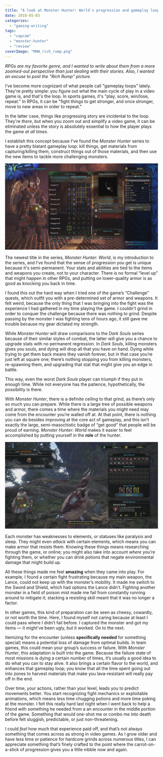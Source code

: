 ```yaml
---
title: "A look at Monster Hunter: World's progression and gameplay loop"
date: 2018-05-03
categories: 
  - "gaming-writing"
tags: 
  - "capcom"
  - "monster-hunter"
  - "review"
coverImage: "MHW_rich_rump.png"
---
```


_RPGs are my favorite genre, and I wanted to write about them from a more zoomed-out perspective than just dealing with their stories. Also, I wanted an excuse to post the "Rich Rump" picture._

I’ve become more cognizant of what people call "gameplay loops" lately. They're pretty simple: you figure out what the main cycle of play in a video game is, and that's the loop. In sports games, it's "play, score, win/lose, repeat." In RPGs, it can be "fight things to get stronger, and once stronger, move to new areas in order to repeat."

In the latter case, things like progressing story are incidental to the loop. They're _there_, but when you zoom out and simplify a video game, it can be eliminated unless the story is absolutely essential to how the player plays the game _at all times_.

<!--more-->

I establish this concept because I've found the _Monster Hunter_ series to have a pretty blatant gameplay loop: kill things, get materials from capturing/killing them, construct things out of those materials, and then use the new items to tackle more challenging monsters.

![Monster Hunter World equipment screen](images/20180415170149.png)

The newest title in the series, _Monster Hunter: World_, is my introduction to the series, and I’ve found that the sense of progression you get is unique because it's semi-permanent. Your stats and abilities are tied to the items and weapons you create, not to your character. There is no formal “level up” that might happen in other RPGs, and putting on lower-quality armor is as good as knocking you back in time.

I found this out the hard way when I tried one of the game’s “Challenge” quests, which outfit you with a pre-determined set of armor and weapons. It felt weird, because the only thing that I was bringing into the fight was the experience I had gathered in my time playing the game. I couldn't grind in order to conquer the challenge because there was nothing _to_ grind. Despite passing by the monster I was fighting tens of hours ago, it still gave me trouble because my gear dictated my strength.

While _Monster Hunter_ will draw comparisons to the _Dark Souls_ series because of their similar styles of combat, the latter will give you a chance to upgrade stats with no permanent regression. In _Dark Souls_, killing monsters gives you souls, and dying will drop all that you have on hand. Dying while trying to get them back means they vanish forever, but in that case you’re just left at square one; there’s nothing stopping you from killing monsters, re-spawning them, and upgrading that stat that might give you an edge in battle.

This way, even the worst _Dark Souls_ player can triumph if they put in enough time. While not everyone has the patience, hypothetically, the possibility is there.

With _Monster Hunter_, there is a definite ceiling to that grind, as there’s only so much you can prepare. While there is a large tree of possible weapons and armor, there comes a time where the materials you might need may come from the encounter you’re walled off at. At that point, there is nothing you can do besides improving at the core act of gameplay, and this isn’t exactly the large, semi-masochistic badge of “get good” that people will be proud of earning. _Monster Hunter: World_ makes it easier to feel accomplished by putting yourself in the **role** of the hunter.

![Monster Hunter World post-quest screen](images/20180413215220.png)

Each monster has weaknesses to elements, or statuses like paralysis and sleep. They might even _attack_ with certain elements, which means you can make armor that resists them. Knowing these things means researching through the game, or online; you might also take into account _where_ you’re fighting them, or whether you can drink potions that negate environmental damage that might build up.

All these things made me feel **amazing** when they came into play. For example, I found a certain fight frustrating because my main weapon, the Lance, could not keep up with the monster’s mobility. It made me switch to the Sword and Shield, which had options the Lance didn’t. Fighting another monster in a field of poison mist made me fail from constantly running around to mitigate it; stacking a resisting skill meant that it was no longer a factor.

In other games, this kind of preparation can be seen as cheesy, cowardly, or not worth the time. Here, I found myself not caring because at least I could pass where I didn’t fail before. I captured the monster and got my items — it might’ve been ugly, but it worked. On to the next.

Itemizing for the encounter (unless **specifically needed** for something special) means a potential loss of damage from optimal builds. In team games, this could mean your group’s success or failure. With _Monster Hunter_, this adaptation is built into the game. Because the failure state of most missions is dying a certain number of times, it’s usually a good idea to do what you can to stay alive. It also brings a certain flavor to the world, and enhances that gameplay loop; you know that all the time spent going out into zones to harvest materials that make you lava-resistant will really pay off in the end.

Over time, your actions, rather than your level, leads you to predict movements better. You start recognizing fight mechanics or exploitable animations, which means less time chugging potions and more time poking at the monster. I felt this really hard last night when I went back to help a friend with something he needed from a an encounter in the middle portion of the game. Something that would one-shot me or combo me into death before felt sluggish, predictable, or just non-threatening.

I could _feel_ how much that experience paid off, and that’s not always something that comes across as strong in video games. As I grow older and have less time or patience for hardcore grinds across numerous titles, I can appreciate something that’s finely crafted to the point where the carrot-on-a-stick of progression gives you a little nibble now and again.
